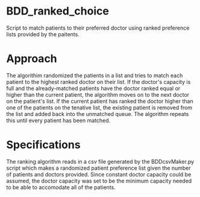 # BDD_ranked_choice
Script to match patients to their preferred doctor using ranked preference lists provided by the paitents.

# Approach
The algorithim randomized the patients in a list and tries to match each patient to the highest ranked doctor on their list. If the doctor's capacity is full and the already-matched patients have the doctor ranked equal or higher than the current patient, the algorithm moves on to the next doctor on the patient's list. If the current patient has ranked the doctor higher than one of the patients on the tenative list, the existing patient is removed from the list and added back into the unmatched queue. The algorithm repeats this until every patient has been matched. 

# Specifications
The ranking algorithm reads in a csv file generated by the BDDcsvMaker.py script which makes a randomized patient preference list given the number of patients and doctors provided. Since constant doctor capacity could be assumed, the doctor capacity was set to be the minimum capacity needed to be able to accomodate all of the patients. 
